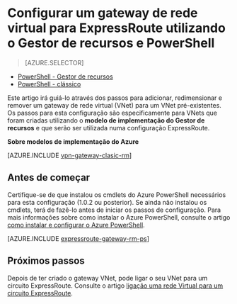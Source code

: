 <properties
   pageTitle="Adicionar um gateway VNet a uma rede virtual para ExpressRoute utilizando o Gestor de recursos e PowerShell | Microsoft Azure"
   description="Este artigo explica o adição de um gateway Vnet para um já criado VNet de Gestor de recursos para ExpressRoute"
   documentationCenter="na"
   services="expressroute"
   authors="charwen"
   manager="carmonm"
   editor=""
   tags="azure-resource-manager"/>

<tags 
   ms.service="expressroute"
   ms.devlang="na"
   ms.topic="article" 
   ms.tgt_pltfrm="na"
   ms.workload="infrastructure-services" 
   ms.date="10/10/2016"
   ms.author="charwen"/>

# <a name="configure-a-virtual-network-gateway-for-expressroute-using-resource-manager-and-powershell"></a>Configurar um gateway de rede virtual para ExpressRoute utilizando o Gestor de recursos e PowerShell


> [AZURE.SELECTOR]
- [PowerShell - Gestor de recursos](expressroute-howto-add-gateway-resource-manager.md)
- [PowerShell - clássico](expressroute-howto-add-gateway-classic.md)


Este artigo irá guiá-lo através dos passos para adicionar, redimensionar e remover um gateway de rede virtual (VNet) para um VNet pré-existentes. Os passos para esta configuração são especificamente para VNets que foram criadas utilizando o **modelo de implementação do Gestor de recursos** e que serão ser utilizada numa configuração ExpressRoute. 

**Sobre modelos de implementação do Azure**

[AZURE.INCLUDE [vpn-gateway-clasic-rm](../../includes/vpn-gateway-classic-rm-include.md)] 

## <a name="before-beginning"></a>Antes de começar

Certifique-se de que instalou os cmdlets do Azure PowerShell necessários para esta configuração (1.0.2 ou posterior). Se ainda não instalou os cmdlets, terá de fazê-lo antes de iniciar os passos de configuração. Para mais informações sobre como instalar o Azure PowerShell, consulte o artigo [como instalar e configurar o Azure PowerShell](../powershell-install-configure.md).


[AZURE.INCLUDE [expressroute-gateway-rm-ps](../../includes/expressroute-gateway-rm-ps-include.md)]

    
## <a name="next-steps"></a>Próximos passos

Depois de ter criado o gateway VNet, pode ligar o seu VNet para um circuito ExpressRoute. Consulte o artigo [ligação uma rede Virtual para um circuito ExpressRoute](expressroute-howto-linkvnet-arm.md).
